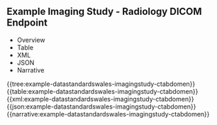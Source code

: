 <div class="warning"><span class="ClinicalWarn"></span></div>

## Example Imaging Study - Radiology DICOM Endpoint

<div class="tab-wrap">
  <ul class="tab-head">
    <li class="tablink" onclick="openCity(this,'tabtree')" data-target="tabtree">
      Overview
    </li>
    <li class="tablink" onclick="openCity(this,'tabtable')" data-target="tabtable">
      Table
    </li>
    <li class="tablink tab-active" onclick="openCity(this,'tabxml')" data-target="tabxml">
      XML
    </li>    
    <li class="tablink" onclick="openCity(this,'tabjson')" data-target="tabjson">
      JSON
    </li>    
    <li class="tablink" onclick="openCity(this,'tabnarrative')" data-target="tabnarrative">
      Narrative
    </li>
  </ul>
  <div class="tab-main">
    <div id="tabtree" class="tabcontent">
      {{tree:example-datastandardswales-imagingstudy-ctabdomen}}
    </div>
    <div id="tabtable" class="tabcontent">
      {{table:example-datastandardswales-imagingstudy-ctabdomen}}
    </div>       
    <div id="tabxml" class="tabcontent active">      
      {{xml:example-datastandardswales-imagingstudy-ctabdomen}}
    </div>
    <div id="tabjson" class="tabcontent">
      {{json:example-datastandardswales-imagingstudy-ctabdomen}}
    </div>       
    <div id="tabnarrative" class="tabcontent">
      {{narrative:example-datastandardswales-imagingstudy-ctabdomen}}
    </div>  
  </div>
</div>